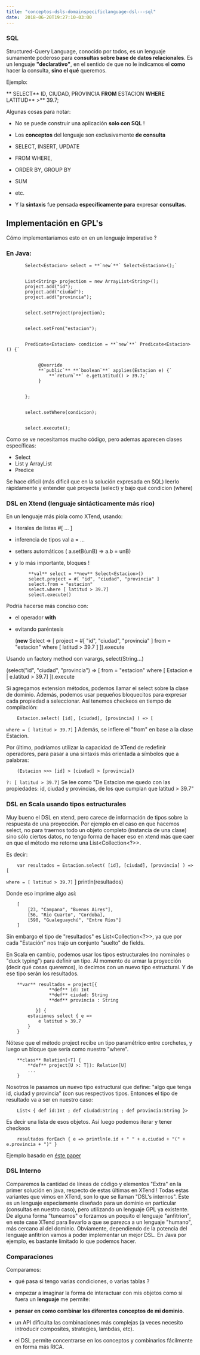 ```yaml
---
title: "conceptos-dsls-domainspecificlanguage-dsl---sql"
date:  2018-06-20T19:27:10-03:00
---
```



### []()SQL
Structured-Query Language, conocido por todos, es un lenguaje sumamente poderoso para **consultas sobre base de datos relacionales**.
Es un lenguaje **"declarativo"**, en el sentido de que no le indicamos el **como** hacer la consulta, **sino el qué** queremos.

Ejemplo:

**            SELECT** ID, CIUDAD, PROVINCIA **FROM** ESTACION **WHERE** LATITUD** >** 39.7;

Algunas cosas para notar:

* No se puede construir una aplicación **solo con SQL** !
* Los **conceptos** del lenguaje son exclusivamente **de consulta**


 * SELECT, INSERT, UPDATE
 * FROM WHERE, 

 * ORDER BY, GROUP BY
 * SUM
 * etc.

* Y la **sintaxis** fue pensada **específicamente** **para** expresar **consultas**.


## []()Implementación en GPL's

Cómo implementaríamos esto en en un lenguaje imperativo ?
### []()En Java:






           Select<Estacion> select = **`new`**` Select<Estacion>();`


           List<String> projection = new ArrayList<String>();
           project.add("id");
           project.add("ciudad");
           project.add("provincia");


           select.setProject(projection);


           select.setFrom("estacion");


           Predicate<Estacion> condicion = **`new`**` Predicate<Estacion>() {`


                @Override
                **`public`** **`boolean`**` applies(Estacion e) {`
                    **`return`**` e.getLatitud() > 39.7;`
                }


           };


           select.setWhere(condicion);


           select.execute();


Como se ve necesitamos mucho código, pero ademas aparecen clases específicas:

* Select
* List y ArrayList
* Predice

Se hace dificil (más dificil que en la solución expresada en SQL) leerlo rápidamente y entender qué proyecta (select) y bajo qué condicion (where)
### []()DSL en Xtend (lenguaje sintácticamente más rico)

En un lenguaje más piola como XTend, usando:

* literales de listas #[ ... ]
* inferencia de tipos val a = ...
* setters automáticos ( a.setB(unB) =>  a.b = unB)
* y lo más importante, bloques !





           **val** select = **new** Select<Estacion>()
           select.project = #[ "id", "ciudad", "provincia" ]
           select.from = "estacion"
           select.where [ latitud > 39.7]
           select.execute()

Podría hacerse más conciso con:

* el operador **with**

* evitando paréntesis



        
  (**new** Select => [
               project = #[ "id", "ciudad", "provincia" ]
               from = "estacion"
               where [ latitud > 39.7 ]
           ]).execute
        



Usando un factory method con varargs, select(String...)




        
   (select("id", "ciudad", "provincia") => [
               from = "estacion"
               where [ Estacion e | e.latitud > 39.7]
           ]).execute
        



Si agregamos extension métodos, podemos llamar el select sobre la clase de dominio.
Además, podemos usar pequeños bloquecitos para expresar cada propiedad a seleccionar. Así tenemos checkeos en tiempo de compilación:





        Estacion.select( [id], [ciudad], [provincia] ) => [
 `where = [ latitud > 39.7]`
        ]
Además, se infiere el "from" en base a la clase Estacion.


Por último, podríamos utilizar la capacidad de XTend de redefinir operadores, para pasar a una sintaxis más orientada a símbolos que a palabras:

        (Estacion >>> [id] > [ciudad] > [provincia]) 
 `?: [ latitud > 39.7]`
Se lee como "De Estacion me quedo con las propiedades: id, ciudad y provincias, de los que cumplan que latitud > 39.7"
### []()DSL en Scala usando tipos estructurales

Muy bueno el DSL en xtend, pero carece de información de tipos sobre la respuesta de una proyección.
Por ejemplo en el caso en que hacemos select, no para traernos todo un objeto completo (instancia de una clase) sino sólo ciertos datos, no tengo forma de hacer eso en xtend más que caer en que el método me retorne una List<Collection<?>>.


Es decir:



        var resultados = Estacion.select( [id], [ciudad], [provincia] ) => [
 `where = [ latitud > 39.7]`
        ]
        println(resultados)
        

Donde eso imprime algo así:


        [ 
            [23, "Campana", "Buenos Aires"],
            [56, "Rio Cuarto", "Cordoba],
            [590, "Gualeguaychú", "Entre Ríos"] 
        ]


Sin embargo el tipo de "resultados" es List<Collection<?>>, ya que por cada "Estación" nos trajo un conjunto "suelto" de fields.


En Scala en cambio, podemos usar los tipos estructurales (no nominales o "duck typing") para definir un tipo. Al momento de armar la proyección (decir qué cosas queremos), lo decimos con un nuevo tipo estructural. Y de ese tipo serán los resultados.





        **var** resultados = project[{
                    **def** id: Int
                    **def** ciudad: String
                    **def** provincia : String

               }] {
            estaciones select { e =>
                e latitud > 39.7
            }
        }
        



Nótese que el método project recibe un tipo paramétrico entre corchetes, y luego un bloque que sería como nuestro "where".





        **class** Relation[+T] {
            **def** project[U >: T]): Relation[U]
            ...
        }


Nosotros le pasamos un nuevo tipo estructural que define: "algo que tenga id, ciudad y provincia" (con sus respectivos tipos.
Entonces el tipo de resultado va a ser en nuestro caso:



        List< { def id:Int ; def ciudad:String ; def provincia:String }>


Es decir una lista de esos objetos.
Así luego podemos iterar y tener checkeos



        resultados forEach { e => println(e.id + " " + e.ciudad + "(" + e.provincia + ")" }


Ejemplo basado en [éste paper](http://gilles.dubochet.ch/publications/2011_dubochet_phd.pdf)
### []()DSL Interno

Comparemos la cantidad de líneas de código y elementos "Extra" en la primer solución en java, respecto de estas últimas en XTend !
Todas estas variantes que vimos en XTend, son lo que se llaman "DSL's internos". Éste es un lenguaje especiamente diseñado para un dominio en particular (consultas en nuestro caso), pero utilizando un lenguaje GPL ya existente. De alguna forma "tuneamos" o forzamos un poquito el lenguaje "anfitrion", en este case XTend para llevarlo a que se parezca a un lenguaje "humano", más cercano al del dominio.
Obviamente, dependiendo de la potencia del lenguaje anfitrion vamos a poder implementar un mejor DSL.
En Java por ejemplo, es bastante limitado lo que podemos hacer.
### []()Comparaciones

Comparamos:

* qué pasa si tengo varias condiciones, o varias tablas ?
* empezar a imaginar la forma de interactuar con mis objetos como si fuera un **lenguaje** me permite:

 * **pensar en como combinar los diferentes conceptos de mi dominio**.
 * un API dificulta las combinaciones más complejas (a veces necesito introducir composites, strategies, lambdas, etc).
 * el DSL permite concentrarse en los conceptos y combinarlos fácilmente en forma más RICA.